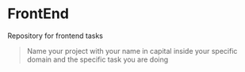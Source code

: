 # FrontEnd
Repository for frontend tasks 

 >  Name your project with your name in capital inside your specific domain and the specific task you are doing 
